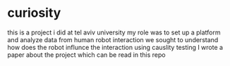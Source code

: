 # curiosity
this is a project i did at tel aviv university
my role was to set up a platform and analyze data from human robot interaction
we sought to understand how does the robot influnce the interaction using causlity testing
I wrote a paper about the project which can be read in this repo
